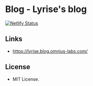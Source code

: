 # Blog - Lyrise's blog 

[![Netlify Status](https://api.netlify.com/api/v1/badges/f665dad1-765f-4ad8-a407-4b7862444340/deploy-status)](https://app.netlify.com/sites/lyrise-blog-omnius-labs/deploys)

## Links

+ <https://lyrise.blog.omnius-labs.com/>

## License

+ MIT License.
